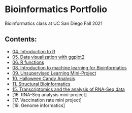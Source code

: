 # Bioinformatics Portfolio

Bioinformatics class at UC San Diego Fall 2021

## Contents: 

- [04. Introduction to R](https://github.com/shivanikhosla1/bggn213/blob/main/class04/class04.md)
- [05. Data visualization with ggplot2](https://github.com/shivanikhosla1/bggn213/blob/main/class05/class05.md)
- [06. R functions](https://github.com/shivanikhosla1/bggn213/blob/main/class06/class06.md)
- [08. Introduction to machine learning for Bioinformatics](https://github.com/shivanikhosla1/bggn213/blob/main/class08/class08.md)
- [09. Unsupervised Learning Mini-Project](https://github.com/shivanikhosla1/bggn213/blob/main/class09_mini_project/class09miniproject.md)
- [10. Halloween Candy Analysis](https://github.com/shivanikhosla1/bggn213/blob/main/class10/class10.md)
- [11. Structural Bioinformatics](https://github.com/shivanikhosla1/bggn213/blob/main/class11/class11.md)
- [15. Transcriptomics and the analysis of RNA-Seq data](https://github.com/shivanikhosla1/bggn213/blob/main/class15/class15.md)
- [16. RNA-Seq analysis mini-project]
- [17. Vaccination rate mini project]
- [19. Genome informatics]
